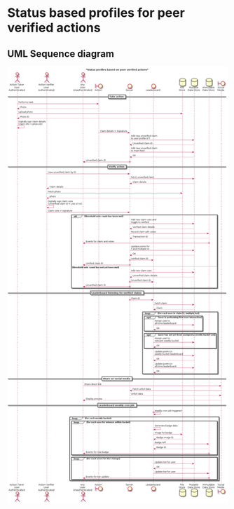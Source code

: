 # Status based profiles for peer verified actions

## UML Sequence diagram

![Sequence diagram for status based profiles for peer verified actions](status-profiles-based-on-peer-verified-actions.plantuml.png)
